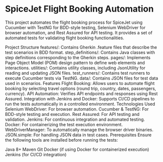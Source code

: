 # SpiceJet Flight Booking Automation
This project automates the flight booking process for SpiceJet using Cucumber with TestNG for BDD-style testing, Selenium WebDriver for browser automation, and Rest Assured for API testing. It provides a set of automated tests for validating flight booking functionalities.

Project Structure
features/: Contains Gherkin .feature files that describe the test scenarios in BDD format.
step_definitions/: Contains Java classes with step definitions corresponding to the Gherkin steps.
pages/: Implements Page Object Model (POM) design pattern to define web elements and interactions.
utilities/: Contains utility classes, including JsonUtility for reading and updating JSON files.
test_runners/: Contains test runners to execute Cucumber tests via TestNG.
data/: Contains JSON files for test data used in scenarios.
Features
Flight Booking: Allows users to automate flight booking by selecting travel options (round trip, country, dates, passengers, currency).
API Automation: Verifies API endpoints and responses using Rest Assured.
Integration with Jenkins and Docker: Supports CI/CD pipelines to run the tests automatically in a controlled environment.
Technologies Used
Selenium WebDriver: For browser automation.
Cucumber & TestNG: For BDD-style testing and execution.
Rest Assured: For API testing and validation.
Jenkins: For continuous integration and automated testing.
Docker: For containerizing the test execution environment.
WebDriverManager: To automatically manage the browser driver binaries.
JSON.simple: For handling JSON data in test cases.
Prerequisites
Ensure the following tools are installed before running the tests:

Java 8+
Maven
Git
Docker (if using Docker for containerized execution)
Jenkins (for CI/CD integration)
